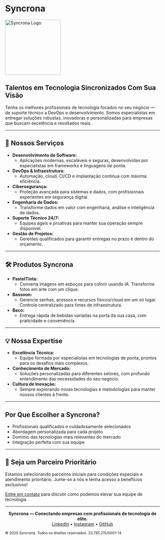 # Syncrona

<img src="https://syncrona.com.br/images/syncrona-logo.jpeg" alt="Syncrona Logo" width="180"/>

## Talentos em Tecnologia Sincronizados Com Sua Visão

Tenha os melhores profissionais de tecnologia focados no seu negócio — de suporte técnico a DevOps e desenvolvimento. Somos especialistas em entregar soluções robustas, inovadoras e personalizadas para empresas que buscam excelência e resultados reais.

---

## 🚀 Nossos Serviços

- **Desenvolvimento de Software:**
  - Aplicações modernas, escaláveis e seguras, desenvolvidas por especialistas em frameworks e linguagens de ponta.
- **DevOps & Infraestrutura:**
  - Automação, cloud, CI/CD e implantação contínua com máxima eficiência.
- **Cibersegurança:**
  - Proteção avançada para sistemas e dados, com profissionais experientes em segurança digital.
- **Engenharia de Dados:**
  - Transforme dados em valor com engenharia, análise e inteligência de dados.
- **Suporte Técnico 24/7:**
  - Equipes ágeis e proativas para manter sua operação sempre disponível.
- **Gestão de Projetos:**
  - Gerentes qualificados para garantir entregas no prazo e dentro do orçamento.

---

## 🛠️ Produtos Syncrona

- **PastelTinta:**
  - Converta imagens em esboços para colorir usando IA. Transforme fotos em arte com um clique.
- **Bassoon:**
  - Gerencie senhas, acessos e recursos físicos/cloud em um só lugar. Controle centralizado para times de infraestrutura.
- **Baco:**
  - Entrega rápida de bebidas variadas na porta da sua casa, com praticidade e conveniência.

---

## 💡 Nossa Expertise

- **Excelência Técnica:**
  - Equipe formada por especialistas em tecnologias de ponta, prontos para os desafios mais complexos.
- **Conhecimento de Mercado:**
  - Soluções personalizadas para diferentes setores, com profundo entendimento das necessidades do seu negócio.
- **Cultura de Inovação:**
  - Sempre explorando novas tecnologias e metodologias para manter nossos clientes à frente.

---

## Por Que Escolher a Syncrona?

- Profissionais qualificados e cuidadosamente selecionados
- Abordagem personalizada para cada projeto
- Domínio das tecnologias mais relevantes do mercado
- Integração perfeita com sua equipe

---

## 🤝 Seja um Parceiro Prioritário

Estamos selecionando parceiros iniciais para condições especiais e atendimento prioritário. Junte-se a nós e tenha acesso a benefícios exclusivos!

[Entre em contato](mailto:contato@syncrona.com.br) para discutir como podemos elevar sua equipe de tecnologia.

---

<p align="center">
  <b>Syncrona — Conectando empresas com profissionais de tecnologia de elite.</b><br/>
  <a href="https://www.linkedin.com/company/syncrona-tecnologia">LinkedIn</a> • <a href="https://www.instagram.com/syncronatecnologia">Instagram</a> • <a href="https://github.com/Arte-Ninja">GitHub</a>
</p>

<sub>© 2025 Syncrona. Todos os direitos reservados. 33.785.215/0001-14</sub>
